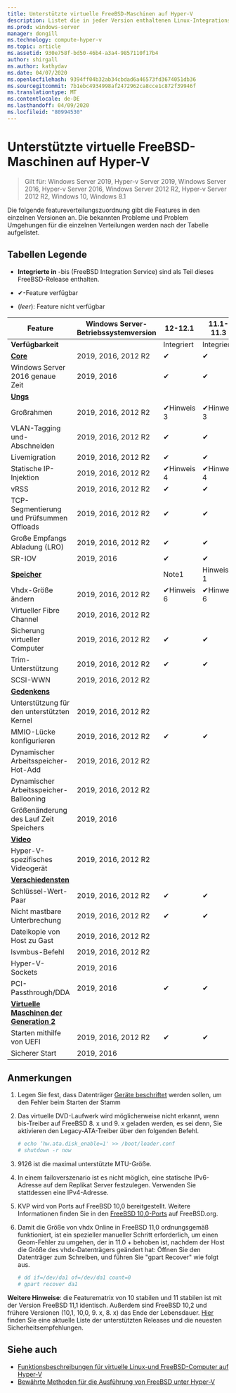 ```yaml
---
title: Unterstützte virtuelle FreeBSD-Maschinen auf Hyper-V
description: Listet die in jeder Version enthaltenen Linux-Integrationsdienste und-Funktionen auf.
ms.prod: windows-server
manager: dongill
ms.technology: compute-hyper-v
ms.topic: article
ms.assetid: 930e758f-bd50-46b4-a3a4-9857110f17b4
author: shirgall
ms.author: kathydav
ms.date: 04/07/2020
ms.openlocfilehash: 9394ff04b32ab34cbdad6a46573fd3674051db36
ms.sourcegitcommit: 7b1ebc4934998af2472962ca8cce1c872f39946f
ms.translationtype: MT
ms.contentlocale: de-DE
ms.lasthandoff: 04/09/2020
ms.locfileid: "80994530"
---
```

# <a name="supported-freebsd-virtual-machines-on-hyper-v"></a>Unterstützte virtuelle FreeBSD-Maschinen auf Hyper-V

>Gilt für: Windows Server 2019, Hyper-v Server 2019, Windows Server 2016, Hyper-v Server 2016, Windows Server 2012 R2, Hyper-v Server 2012 R2, Windows 10, Windows 8.1

Die folgende featureverteilungszuordnung gibt die Features in den einzelnen Versionen an. Die bekannten Probleme und Problem Umgehungen für die einzelnen Verteilungen werden nach der Tabelle aufgelistet.

## <a name="table-legend"></a>Tabellen Legende

* **Integrierte in** -bis (FreeBSD Integration Service) sind als Teil dieses FreeBSD-Release enthalten.

* &#10004;-Feature verfügbar

* (*leer*): Feature nicht verfügbar

|**Feature**|**Windows Server-Betriebssystemversion**|**12-12.1**|**11.1-11.3**|**11,0**|**10,3**|**10,2**|**10,0-10,1**|**9,1-9,3, 8,4**|
|-|-|-|-|-|-|-|-|-|
|**Verfügbarkeit**||Integriert|Integriert|Integriert|Integriert|Integriert|Integriert|[Landungen](https://svnweb.freebsd.org/ports/branches/2015Q1/emulators/hyperv-is/) |
|**[Core](Feature-Descriptions-for-Linux-and-FreeBSD-virtual-machines-on-Hyper-V.md#core)**|2019, 2016, 2012 R2|&#10004;|&#10004;|&#10004;|&#10004;|&#10004;|&#10004;|&#10004;|
|Windows Server 2016 genaue Zeit|2019, 2016|&#10004;|&#10004;||||||
|**[Ungs](Feature-Descriptions-for-Linux-and-FreeBSD-virtual-machines-on-Hyper-V.md#networking)**||||||||
|Großrahmen|2019, 2016, 2012 R2|&#10004;Hinweis 3|&#10004;Hinweis 3|&#10004;Hinweis 3|&#10004;Hinweis 3|&#10004;Hinweis 3|&#10004;Hinweis 3|&#10004;Hinweis 3|
|VLAN-Tagging und-Abschneiden|2019, 2016, 2012 R2|&#10004;|&#10004;|&#10004;|&#10004;|&#10004;|&#10004;|&#10004;|
|Livemigration|2019, 2016, 2012 R2|&#10004;|&#10004;|&#10004;|&#10004;|&#10004;|&#10004;|&#10004;|
|Statische IP-Injektion|2019, 2016, 2012 R2|&#10004;Hinweis 4|&#10004;Hinweis 4|&#10004;Hinweis 4|&#10004;Hinweis 4|&#10004;Hinweis 4|&#10004;Hinweis 4|&#10004;|
|vRSS|2019, 2016, 2012 R2|&#10004;|&#10004;|&#10004;|||||
|TCP-Segmentierung und Prüfsummen Offloads|2019, 2016, 2012 R2|&#10004;|&#10004;|&#10004;|&#10004;|&#10004;|||
|Große Empfangs Abladung (LRO)|2019, 2016, 2012 R2|&#10004;|&#10004;|&#10004;|&#10004;||||
|SR-IOV|2019, 2016|&#10004;|&#10004;|&#10004;|||||
|**[Speicher](Feature-Descriptions-for-Linux-and-FreeBSD-virtual-machines-on-Hyper-V.md#storage)**||Note1|Hinweis 1|Hinweis 1|Hinweis 1|Hinweis 1|Hinweis 1, 2|Hinweis 1, 2|
|Vhdx-Größe ändern|2019, 2016, 2012 R2|&#10004;Hinweis 6|&#10004;Hinweis 6|&#10004;Hinweis 6|||||
|Virtueller Fibre Channel|2019, 2016, 2012 R2||||||||
|Sicherung virtueller Computer|2019, 2016, 2012 R2|&#10004;|&#10004;||||||
|Trim-Unterstützung|2019, 2016, 2012 R2|&#10004;|&#10004;||||||
|SCSI-WWN|2019, 2016, 2012 R2||||||||
|**[Gedenkens](Feature-Descriptions-for-Linux-and-FreeBSD-virtual-machines-on-Hyper-V.md#memory)**|||||||||
|Unterstützung für den unterstützten Kernel|2019, 2016, 2012 R2||||||||
|MMIO-Lücke konfigurieren|2019, 2016, 2012 R2|&#10004;|&#10004;|&#10004;|&#10004;|&#10004;|&#10004;|&#10004;|
|Dynamischer Arbeitsspeicher-Hot-Add|2019, 2016, 2012 R2||||||||
|Dynamischer Arbeitsspeicher-Ballooning|2019, 2016, 2012 R2||||||||
|Größenänderung des Lauf Zeit Speichers|2019, 2016||||||||
|**[Video](Feature-Descriptions-for-Linux-and-FreeBSD-virtual-machines-on-Hyper-V.md#video)**|||||||||
|Hyper-V-spezifisches Videogerät|2019, 2016, 2012 R2||||||||
|**[Verschiedensten](Feature-Descriptions-for-Linux-and-FreeBSD-virtual-machines-on-Hyper-V.md#miscellaneous)**|||||||||
|Schlüssel-Wert-Paar|2019, 2016, 2012 R2|&#10004;|&#10004;|&#10004;|&#10004;|&#10004;|&#10004;Hinweis 5|&#10004;|
|Nicht mastbare Unterbrechung|2019, 2016, 2012 R2|&#10004;|&#10004;|&#10004;|&#10004;|&#10004;|&#10004;|&#10004;|
|Dateikopie von Host zu Gast|2019, 2016, 2012 R2||||||||
|lsvmbus-Befehl|2019, 2016, 2012 R2||||||||
|Hyper-V-Sockets|2019, 2016||||||||
|PCI-Passthrough/DDA|2019, 2016|&#10004;|&#10004;||||||
|**[Virtuelle Maschinen der Generation 2](Feature-Descriptions-for-Linux-and-FreeBSD-virtual-machines-on-Hyper-V.md#generation-2-virtual-machines)**|||||||||
|Starten mithilfe von UEFI|2019, 2016, 2012 R2|&#10004;|&#10004;||||||
|Sicherer Start|2019, 2016||||||||

## <a name="notes"></a><a name="BKMK_notes"></a>Anmerkungen

1. Legen Sie fest, dass Datenträger [Geräte beschriftet]( https://www.freebsd.org/doc/handbook/geom-glabel.html) werden sollen, um den Fehler beim Starten der Stamm

2. Das virtuelle DVD-Laufwerk wird möglicherweise nicht erkannt, wenn bis-Treiber auf FreeBSD 8. x und 9. x geladen werden, es sei denn, Sie aktivieren den Legacy-ATA-Treiber über den folgenden Befehl.
    ```sh
    # echo ‘hw.ata.disk_enable=1' >> /boot/loader.conf
    # shutdown -r now
    ```

3. 9126 ist die maximal unterstützte MTU-Größe.

4. In einem failoverszenario ist es nicht möglich, eine statische IPv6-Adresse auf dem Replikat Server festzulegen. Verwenden Sie stattdessen eine IPv4-Adresse.

5. KVP wird von Ports auf FreeBSD 10,0 bereitgestellt. Weitere Informationen finden Sie in den [FreeBSD 10,0-Ports](https://svnweb.freebsd.org/ports/branches/2015Q1/emulators/hyperv-is/) auf FreeBSD.org.

6. Damit die Größe von vhdx Online in FreeBSD 11,0 ordnungsgemäß funktioniert, ist ein spezieller manueller Schritt erforderlich, um einen Geom-Fehler zu umgehen, der in 11.0 + behoben ist, nachdem der Host die Größe des vhdx-Datenträgers geändert hat: Öffnen Sie den Datenträger zum Schreiben, und führen Sie "gpart Recover" wie folgt aus.
    ```sh
    # dd if=/dev/da1 of=/dev/da1 count=0
    # gpart recover da1
    ```
   
**Weitere Hinweise**: die Featurematrix von 10 stabilen und 11 stabilen ist mit der Version FreeBSD 11,1 identisch. Außerdem sind FreeBSD 10,2 und frühere Versionen (10,1, 10,0, 9. x, 8. x) das Ende der Lebensdauer. [Hier](https://security.freebsd.org/) finden Sie eine aktuelle Liste der unterstützten Releases und die neuesten Sicherheitsempfehlungen.

## <a name="see-also"></a>Siehe auch

* [Funktionsbeschreibungen für virtuelle Linux-und FreeBSD-Computer auf Hyper-V](Feature-Descriptions-for-Linux-and-FreeBSD-virtual-machines-on-Hyper-V.md)
* [Bewährte Methoden für die Ausführung von FreeBSD unter Hyper-V](Best-practices-for-running-FreeBSD-on-Hyper-V.md)
